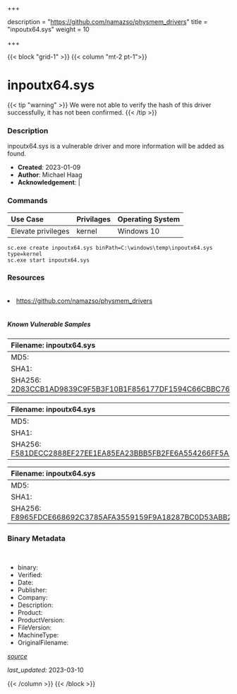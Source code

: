 +++

description = "https://github.com/namazso/physmem_drivers"
title = "inpoutx64.sys"
weight = 10

+++


{{< block "grid-1" >}}
{{< column "mt-2 pt-1">}}




# inpoutx64.sys 


{{< tip "warning" >}}
We were not able to verify the hash of this driver successfully, it has not been confirmed.
{{< /tip >}}




### Description


inpoutx64.sys is a vulnerable driver and more information will be added as found.


- **Created**: 2023-01-09
- **Author**: Michael Haag
- **Acknowledgement**:  | [](https://twitter.com/)

### Commands

| Use Case | Privilages | Operating System | 
|:---- | ---- | ---- |
| Elevate privileges | kernel | Windows 10 |

```
sc.exe create inpoutx64.sys binPath=C:\windows\temp\inpoutx64.sys type=kernel
sc.exe start inpoutx64.sys
```

### Resources
<br>


<li><a href=" https://github.com/namazso/physmem_drivers"> https://github.com/namazso/physmem_drivers</a></li>


<br>


##### Known Vulnerable Samples

| Filename: inpoutx64.sys |
|:---- |
|MD5: <a href="https://www.virustotal.com/gui/file/{&#39;Filename&#39;: &#39;inpoutx64.sys&#39;, &#39;MD5&#39;: &#39;&#39;, &#39;SHA1&#39;: &#39;&#39;, &#39;SHA256&#39;: &#39;2D83CCB1AD9839C9F5B3F10B1F856177DF1594C66CBBC7661677D4B462EBF44D&#39;}"></a>|
|SHA1: <a href="https://www.virustotal.com/gui/file/{&#39;Filename&#39;: &#39;inpoutx64.sys&#39;, &#39;MD5&#39;: &#39;&#39;, &#39;SHA1&#39;: &#39;&#39;, &#39;SHA256&#39;: &#39;2D83CCB1AD9839C9F5B3F10B1F856177DF1594C66CBBC7661677D4B462EBF44D&#39;}"></a>|
|SHA256: <a href="https://www.virustotal.com/gui/file/{&#39;Filename&#39;: &#39;inpoutx64.sys&#39;, &#39;MD5&#39;: &#39;&#39;, &#39;SHA1&#39;: &#39;&#39;, &#39;SHA256&#39;: &#39;2D83CCB1AD9839C9F5B3F10B1F856177DF1594C66CBBC7661677D4B462EBF44D&#39;}">2D83CCB1AD9839C9F5B3F10B1F856177DF1594C66CBBC7661677D4B462EBF44D</a>|

| Filename: inpoutx64.sys |
|:---- |
|MD5: <a href="https://www.virustotal.com/gui/file/{&#39;Filename&#39;: &#39;inpoutx64.sys&#39;, &#39;MD5&#39;: &#39;&#39;, &#39;SHA1&#39;: &#39;&#39;, &#39;SHA256&#39;: &#39;F581DECC2888EF27EE1EA85EA23BBB5FB2FE6A554266FF5A1476ACD1D29D53AF&#39;}"></a>|
|SHA1: <a href="https://www.virustotal.com/gui/file/{&#39;Filename&#39;: &#39;inpoutx64.sys&#39;, &#39;MD5&#39;: &#39;&#39;, &#39;SHA1&#39;: &#39;&#39;, &#39;SHA256&#39;: &#39;F581DECC2888EF27EE1EA85EA23BBB5FB2FE6A554266FF5A1476ACD1D29D53AF&#39;}"></a>|
|SHA256: <a href="https://www.virustotal.com/gui/file/{&#39;Filename&#39;: &#39;inpoutx64.sys&#39;, &#39;MD5&#39;: &#39;&#39;, &#39;SHA1&#39;: &#39;&#39;, &#39;SHA256&#39;: &#39;F581DECC2888EF27EE1EA85EA23BBB5FB2FE6A554266FF5A1476ACD1D29D53AF&#39;}">F581DECC2888EF27EE1EA85EA23BBB5FB2FE6A554266FF5A1476ACD1D29D53AF</a>|

| Filename: inpoutx64.sys |
|:---- |
|MD5: <a href="https://www.virustotal.com/gui/file/{&#39;Filename&#39;: &#39;inpoutx64.sys&#39;, &#39;MD5&#39;: &#39;&#39;, &#39;SHA1&#39;: &#39;&#39;, &#39;SHA256&#39;: &#39;F8965FDCE668692C3785AFA3559159F9A18287BC0D53ABB21902895A8ECF221B&#39;}"></a>|
|SHA1: <a href="https://www.virustotal.com/gui/file/{&#39;Filename&#39;: &#39;inpoutx64.sys&#39;, &#39;MD5&#39;: &#39;&#39;, &#39;SHA1&#39;: &#39;&#39;, &#39;SHA256&#39;: &#39;F8965FDCE668692C3785AFA3559159F9A18287BC0D53ABB21902895A8ECF221B&#39;}"></a>|
|SHA256: <a href="https://www.virustotal.com/gui/file/{&#39;Filename&#39;: &#39;inpoutx64.sys&#39;, &#39;MD5&#39;: &#39;&#39;, &#39;SHA1&#39;: &#39;&#39;, &#39;SHA256&#39;: &#39;F8965FDCE668692C3785AFA3559159F9A18287BC0D53ABB21902895A8ECF221B&#39;}">F8965FDCE668692C3785AFA3559159F9A18287BC0D53ABB21902895A8ECF221B</a>|




### Binary Metadata
<br>

- binary: 
- Verified: 
- Date: 
- Publisher: 
- Company: 
- Description: 
- Product: 
- ProductVersion: 
- FileVersion: 
- MachineType: 
- OriginalFilename: 

[*source*](https://github.com/magicsword-io/LOLDrivers/tree/main/yaml/inpoutx64.sys.yml)

*last_updated:* 2023-03-10


{{< /column >}}
{{< /block >}}
